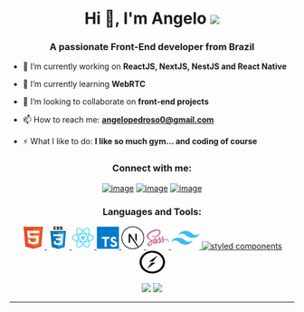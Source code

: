 
<h1 align="center">Hi 👋, I'm Angelo <img height="40" src="https://64.media.tumblr.com/29645b958c2337d77e4bbb6127d6693e/db34c7ee291f8f08-25/s500x750/4c6dce9767ddf89ad5225135053b3bd98acfd3b1.gif"></h1>
<h3 align="center">A passionate Front-End developer from Brazil</h3>

- 🔭 I’m currently working on **ReactJS, NextJS, NestJS and React Native**

- 🌱 I’m currently learning **WebRTC**

- 👯 I’m looking to collaborate on **front-end projects**

- 📫 How to reach me: **angelopedroso0@gmail.com**

- ⚡ What I like to do: **I like so much gym... and coding of course**

<h3 align="center">Connect with me:</h3>
<div align="center">

[![image](https://img.shields.io/badge/LinkedIn-0077B5?style=for-the-badge&logo=linkedin&logoColor=white)](https://www.linkedin.com/in/angelo-pedroso-640361229/)
[![image](https://img.shields.io/badge/Twitter-1DA1F2?style=for-the-badge&logo=twitter&logoColor=white)](https://twitter.com/chabetiico)
[![image](https://img.shields.io/badge/Gmail-D14836?style=for-the-badge&logo=gmail&logoColor=white)](mailto:angelopedroso0@gmail.com)
  
</div>

<h3 align="center">Languages and Tools:</h3>

<p align="center"> 
  <a href="https://www.w3.org/html/" target="_blank"> 
    <img src="https://raw.githubusercontent.com/devicons/devicon/master/icons/html5/html5-original.svg" alt="html5" width="40" height="40"/> 
  </a>
  <a href="https://www.w3schools.com/css/" target="_blank"> 
    <img src="https://raw.githubusercontent.com/devicons/devicon/master/icons/css3/css3-original-wordmark.svg" alt="css3" width="40" height="40"/> 
  </a> 
  <a href="https://react.dev" target="_blank"> 
    <img src="https://raw.githubusercontent.com/devicons/devicon/master/icons/react/react-original.svg" alt="reactjs" width="40" height="40"/> 
  </a>  
  <a href="https://www.typescriptlang.org" target="_blank"> 
    <img src="https://raw.githubusercontent.com/devicons/devicon/master/icons/typescript/typescript-original.svg" alt="typescript" width="40" height="40"/> 
  </a> 
  <a href="https://nextjs.org" target="_blank"> 
    <img src="https://raw.githubusercontent.com/devicons/devicon/master/icons/nextjs/nextjs-line.svg" alt="nextjs" width="40" height="40"/> 
  </a> 
  <a href="https://styled-components.com" target="_blank"> 
    <img src="https://raw.githubusercontent.com/devicons/devicon/master/icons/sass/sass-original.svg" alt="sass" width="40" height="40"/> 
  </a>
  <a href="https://tailwindcss.com" target="_blank"> 
    <img src="https://raw.githubusercontent.com/devicons/devicon/master/icons/tailwindcss/tailwindcss-plain.svg" alt="sass" width="50" height="40"/> 
  </a>
  <a href="https://styled-components.com" target="_blank"> 
    <img src="https://i.ibb.co/tHSQFhL/styled.png" alt="styled components" width="45" height="40"/> 
  </a>
  <a href="https://socket.io" target="_blank"> 
    <img src="https://raw.githubusercontent.com/devicons/devicon/master/icons/socketio/socketio-original.svg" alt="WebSocket" width="45" height="40"/> 
  </a>
</p>

<p align= "center">
  <img height= "150" src="https://git-stats-tawny-delta.vercel.app/api?username=angelopedroso&theme=slateorange&show_icons=true&count_private=true" />
  <img height= "150" src="https://git-stats-tawny-delta.vercel.app/api/top-langs/?username=angelopedroso&theme=slateorange&layout=compact" />
</p>

------
